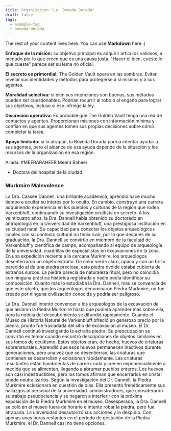 ```yaml
---
title: Organizacion "La  Boveda Dorada"
draft: false
tags:
  - example-tag
  - boveda-dorada
---
```


 
The rest of your content lives here. You can use **Markdown** here :)



**Enfoque de la misión:** su objetivo principal es adquirir artículos valiosos, a menudo por lo que creen que es una causa justa. "Hacer el bien, cueste lo que cueste" parece ser su lema no oficial.

**El secreto es primordial:** The Golden Vault opera en las sombras. Evitan revelar sus identidades y métodos para protegerse a sí mismos y a sus agentes.


**Moralidad selectiva:** si bien sus intenciones son buenas, sus métodos pueden ser cuestionables. Podrían recurrir al robo o al engaño para lograr sus objetivos, incluso si eso infringe la ley.

**Discreción operativa:** Es probable que The Golden Vault tenga una red de contactos y agentes. Proporcionan misiones con información mínima y confían en que sus agentes tomen sus propias decisiones sobre cómo completar la tarea.

**Apoyo limitado:** si lo atrapan, la Bóveda Dorada podría intentar ayudar a sus agentes, pero el alcance de esa ayuda depende de la situación y los recursos de la organización en esa región.


Aliada: #MEERARAHEER Meera Raheer

- Doctora del hospital de la ciudad

<h3>Murkmire Malevolence</h3>
<p>La Dra. Cassee Dannell, una brillante académica, aprendió hace mucho tiempo a ocultar su interés por lo oculto. En cambio, construyó una carrera adquiriendo experiencia en los pueblos y culturas de la región que rodea Varkenbluff, continuando su investigación ocultista en secreto. A los veinticuatro años, la Dra. Dannell había obtenido su doctorado en antropología en la Universidad de Varkenbluff, una prestigiosa institución en su ciudad natal. Su capacidad para conectar los objetos arqueológicos locales con su contexto cultural no tenía rival, por lo que después de su graduación, la Dra. Dannell se convirtió en miembro de la facultad de Varkenbluff y científica de campo, acompañando al equipo de arqueología de la universidad.
cuadrillas de especialistas en excavaciones en la zona. En una expedición reciente a la cercana Murkmire, los arqueólogos desenterraron un objeto extraño. De color verde claro, opaca y con un brillo parecido al de una piedra preciosa, esta piedra ovoide estaba cubierta de extraños surcos. La piedra parecía de naturaleza ritual, pero no coincidía con ninguna práctica histórica registrada y nadie podía identificar su composición. Cuanto más lo estudiaba la Dra. Dannell, más se convencía de que este objeto, que los arqueólogos denominaron Piedra Murkmire, no fue creado por ninguna civilización conocida y podría ser peligroso.</p>
<p>La Dra. Daonell intentó convencer a los arqueólogos de la excavación de que aislaran la Piedra Murkmire hasta que pudiera aprender más sobre ella, pero la noticia del descubrimiento se difundió rápidamente. Cuando el Museo de Historia Natural de Varkenbluff ofreció un generoso precio por la piedra, pronto fue trasladada del sitio de excavación al museo. El Dr. Dannell continuó investigando la extraña piedra. Su preocupación se convirtió en temor cuando encontró descripciones de objetos similares en sus tomos de ocultismo. Estos objetos eran, de hecho, huevos de criaturas sobrenaturales. Aprendió que esos huevos permanecen inactivos durante generaciones, pero una vez que se desentierran, las criaturas que contienen se desarrollan y eclosionan rápidamente. Las criaturas resultantes están hambrientas de carne cruda y crecen exponencialmente a medida que se alimentan, llegando a abrumar pueblos enteros. Los huevos son casi indestructibles, pero los tomos afirman que encerrarlos en cristal puede neutralizarlos. Según la investigación del Dr. Dannell, la Piedra Murkmire eclosionará en cuestión de días. Ella presentó frenéticamente sus hallazgos al personal de la universidad.
administradores, que consideraron su trabajo pseudociencia y se negaron a interferir con la próxima exposición de la Piedra Murkmire en el museo. Desesperada, la Dra. Dannell se coló en el museo fuera de horario e intentó robar la piedra, pero fue atrapada. La universidad desautorizó sus acciones y la despidió. Con apenas unas horas restantes en el período de gestación de la Piedra Murkmire, el Dr. Dannell casi no tiene opciones.</p>
